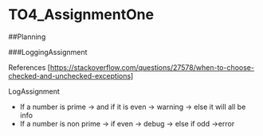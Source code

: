 # TO4_AssignmentOne

##Planning


###LoggingAssignment

References
[https://stackoverflow.com/questions/27578/when-to-choose-checked-and-unchecked-exceptions]


LogAssignment

- If a number is prime -> and if it is even -> warning
			-> else it will all be info
- If a number is non prime -> if even -> debug
				-> else if odd ->error
